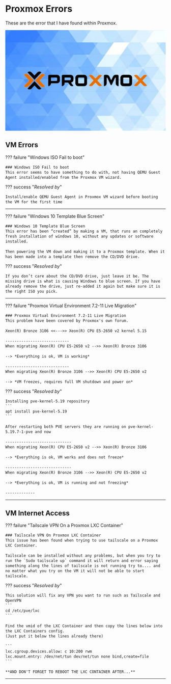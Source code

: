 
# Proxmox Errors
These are the error that I have found within Proxmox.

![pic](img/proxmox-errors.jpg)

## VM Errors 

??? failure "Windows ISO Fail to boot"
    
    ### Windows ISO Fail to boot
    This error seems to have something to do with, not having QEMU Guest Agent installed/enabled from the Proxmox VM wizard.

??? success "*Resolved by*"

    Install/enable QEMU Guest Agent in Proxmox VM wizard before booting the VM for the first time

----------------------------

??? failure "Windows 10 Template Blue Screen"
    
    ### Windows 10 Template Blue Screen
    This error has been “created” by making a VM, that runs an completely fresh installation of windows 10, without any updates or software installed. 
    
    Then powering the VM down and making it to a Proxmox template. When it has been made into a template then remove the CD/DVD drive. 

??? success "*Resolved by*"

    If you don’t care about the CD/DVD drive, just leave it be. The missing drive is what is causing Windows to blue screen. If you have already remove the drive, just re-added it again but make sure it is the right ISO you pick.

----------------------------

??? failure "Proxmox Virtual Environment 7.2-11 Live Migration"
    
    ### Proxmox Virtual Environment 7.2-11 Live Migration
    This problem have been covered by Proxmox's own forum.

    Xeon(R) Bronze 3106 <<--->> Xeon(R) CPU E5-2650 v2 kernel 5.15

    ----------------------------
    When migrating Xeon(R) CPU E5-2650 v2 -->> Xeon(R) Bronze 3106 

    --> *Everything is ok, VM is working*

    ----------------------------
    When migrating Xeon(R) Bronze 3106 -->> Xeon(R) CPU E5-2650 v2 

    --> *VM freezes, requires full VM shutdown and power on*

??? success "*Resolved by*"
    
    Installing pve-kernel-5.19 repository
    ```
    apt install pve-kernel-5.19
    ```

    After restarting both PVE servers they are running on pve-kernel-5.19.7-1-pve and now

    -----------------------------
    When migrating Xeon(R) CPU E5-2650 v2 -->> Xeon(R) Bronze 3106 

    --> *Everything is ok, VM works and does not freeze*

    -----------------------------
    When migrating Xeon(R) Bronze 3106 -->> Xeon(R) CPU E5-2650 v2 

    --> *Everything is ok, VM is running and not freezing*

    -------------

--------------------

## VM Internet Access


??? failure "Tailscale VPN On a Proxmox LXC Container"
    
    ### Tailscale VPN On Proxmox LXC Container
    This issue has been found when trying to use tailscale on a Proxmox LXC Container. 

    Tailscale can be installed without any problems, but when you try to run the `Sudo tailscale up` command it will return and error saying something along the lines of tailscale is not running try to.... and no matter what you try on the VM it will not be able to start tailscale.

??? success "*Resolved by*"
    
    This solution will fix any VPN you want to run such as Tailscale and OpenVPN
    ```
    cd /etc/pve/lxc
    ```

    Find the vmid of the LXC Container and then copy the lines below into the LXC Containers config.
    (Just put it below the lines already there)

    ```
    lxc.cgroup.devices.allow: c 10:200 rwm 
    lxc.mount.entry: /dev/net/tun dev/net/tun none bind,create=file
    ```

    **AND DON'T FORGET TO REBOOT THE LXC CONTAINER AFTER...**

---------------------------

